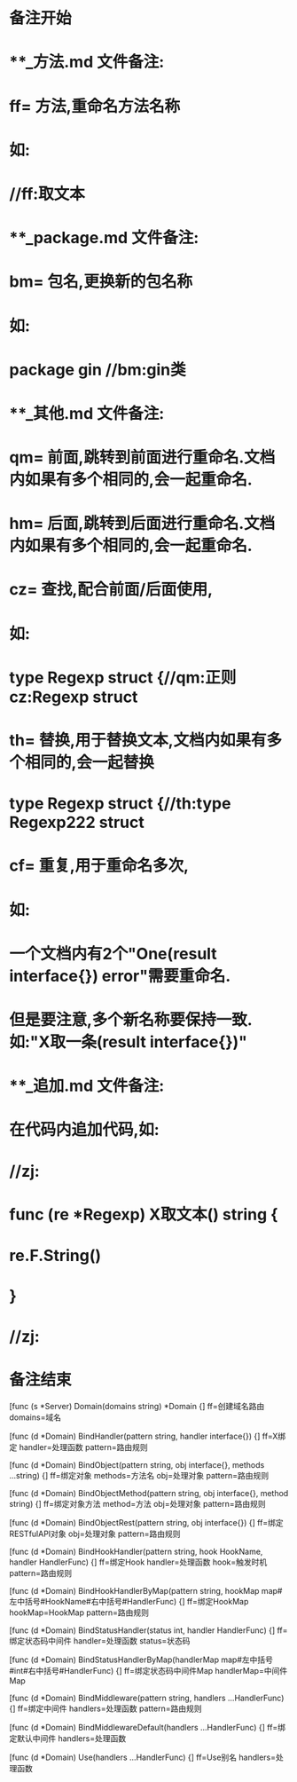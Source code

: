 # 备注开始
# **_方法.md 文件备注:
# ff= 方法,重命名方法名称
# 如:
# //ff:取文本

# **_package.md 文件备注:
# bm= 包名,更换新的包名称 
# 如: 
# package gin //bm:gin类

# **_其他.md 文件备注:
# qm= 前面,跳转到前面进行重命名.文档内如果有多个相同的,会一起重命名.
# hm= 后面,跳转到后面进行重命名.文档内如果有多个相同的,会一起重命名.
# cz= 查找,配合前面/后面使用,
# 如:
# type Regexp struct {//qm:正则 cz:Regexp struct
#
# th= 替换,用于替换文本,文档内如果有多个相同的,会一起替换
# type Regexp struct {//th:type Regexp222 struct
#
# cf= 重复,用于重命名多次,
# 如: 
# 一个文档内有2个"One(result interface{}) error"需要重命名.
# 但是要注意,多个新名称要保持一致. 如:"X取一条(result interface{})"

# **_追加.md 文件备注:
# 在代码内追加代码,如:
# //zj:
# func (re *Regexp) X取文本() string { 
#    re.F.String()
# }
# //zj:
# 备注结束

[func (s *Server) Domain(domains string) *Domain {]
ff=创建域名路由
domains=域名

[func (d *Domain) BindHandler(pattern string, handler interface{}) {]
ff=X绑定
handler=处理函数
pattern=路由规则

[func (d *Domain) BindObject(pattern string, obj interface{}, methods ...string) {]
ff=绑定对象
methods=方法名
obj=处理对象
pattern=路由规则

[func (d *Domain) BindObjectMethod(pattern string, obj interface{}, method string) {]
ff=绑定对象方法
method=方法
obj=处理对象
pattern=路由规则

[func (d *Domain) BindObjectRest(pattern string, obj interface{}) {]
ff=绑定RESTfulAPI对象
obj=处理对象
pattern=路由规则

[func (d *Domain) BindHookHandler(pattern string, hook HookName, handler HandlerFunc) {]
ff=绑定Hook
handler=处理函数
hook=触发时机
pattern=路由规则

[func (d *Domain) BindHookHandlerByMap(pattern string, hookMap map#左中括号#HookName#右中括号#HandlerFunc) {]
ff=绑定HookMap
hookMap=HookMap
pattern=路由规则

[func (d *Domain) BindStatusHandler(status int, handler HandlerFunc) {]
ff=绑定状态码中间件
handler=处理函数
status=状态码

[func (d *Domain) BindStatusHandlerByMap(handlerMap map#左中括号#int#右中括号#HandlerFunc) {]
ff=绑定状态码中间件Map
handlerMap=中间件Map

[func (d *Domain) BindMiddleware(pattern string, handlers ...HandlerFunc) {]
ff=绑定中间件
handlers=处理函数
pattern=路由规则

[func (d *Domain) BindMiddlewareDefault(handlers ...HandlerFunc) {]
ff=绑定默认中间件
handlers=处理函数

[func (d *Domain) Use(handlers ...HandlerFunc) {]
ff=Use别名
handlers=处理函数
